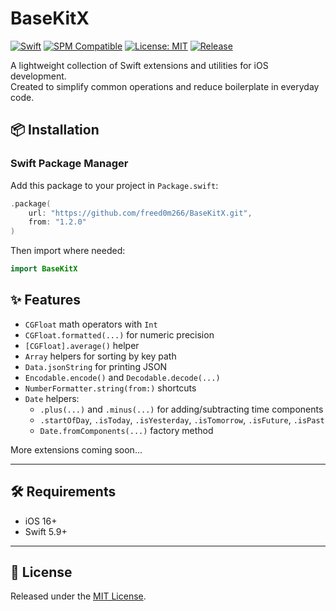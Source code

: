 # BaseKitX

[![Swift](https://img.shields.io/badge/Swift-5.9-orange.svg)](https://swift.org)
[![SPM Compatible](https://img.shields.io/badge/SPM-Compatible-brightgreen.svg)](https://swift.org/package-manager/)
[![License: MIT](https://img.shields.io/badge/License-MIT-blue.svg)](LICENSE)
[![Release](https://img.shields.io/github/v/release/freed0m266/BaseKitX)](https://github.com/freed0m266/BaseKitX/releases)

A lightweight collection of Swift extensions and utilities for iOS development.  
Created to simplify common operations and reduce boilerplate in everyday code.

## 📦 Installation

### Swift Package Manager

Add this package to your project in `Package.swift`:

```swift
.package(
    url: "https://github.com/freed0m266/BaseKitX.git",
    from: "1.2.0"
)
```

Then import where needed:

```swift
import BaseKitX
```

## ✨ Features

- `CGFloat` math operators with `Int`
- `CGFloat.formatted(...)` for numeric precision
- `[CGFloat].average()` helper
- `Array` helpers for sorting by key path
- `Data.jsonString` for printing JSON
- `Encodable.encode()` and `Decodable.decode(...)`
- `NumberFormatter.string(from:)` shortcuts
- `Date` helpers:
	- `.plus(...)` and `.minus(...)` for adding/subtracting time components
	- `.startOfDay`, `.isToday`, `.isYesterday`, `.isTomorrow`, `.isFuture`, `.isPast`
	- `Date.fromComponents(...)` factory method

More extensions coming soon...

---

## 🛠 Requirements

- iOS 16+
- Swift 5.9+

---

## 📄 License

Released under the [MIT License](LICENSE).
